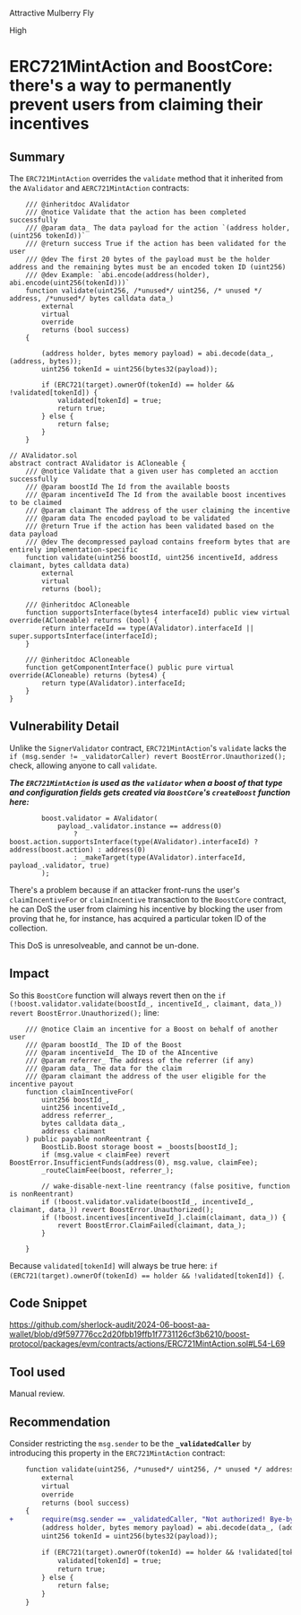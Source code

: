 Attractive Mulberry Fly

High

# ERC721MintAction and BoostCore: there's a way to permanently prevent users from claiming their incentives

## Summary
The `ERC721MintAction` overrides the `validate` method that it inherited from the `AValidator` and `AERC721MintAction` contracts:
```solidity
    /// @inheritdoc AValidator
    /// @notice Validate that the action has been completed successfully
    /// @param data_ The data payload for the action `(address holder, (uint256 tokenId))`
    /// @return success True if the action has been validated for the user
    /// @dev The first 20 bytes of the payload must be the holder address and the remaining bytes must be an encoded token ID (uint256)
    /// @dev Example: `abi.encode(address(holder), abi.encode(uint256(tokenId)))`
    function validate(uint256, /*unused*/ uint256, /* unused */ address, /*unused*/ bytes calldata data_)
        external
        virtual
        override
        returns (bool success)
    {
        
        (address holder, bytes memory payload) = abi.decode(data_, (address, bytes));
        uint256 tokenId = uint256(bytes32(payload));

        if (ERC721(target).ownerOf(tokenId) == holder && !validated[tokenId]) {
            validated[tokenId] = true;
            return true;
        } else {
            return false;
        }
    }
```
```solidity
// AValidator.sol
abstract contract AValidator is ACloneable {
    /// @notice Validate that a given user has completed an acction successfully
    /// @param boostId The Id from the available boosts
    /// @param incentiveId The Id from the available boost incentives to be claimed
    /// @param claimant The address of the user claiming the incentive
    /// @param data The encoded payload to be validated
    /// @return True if the action has been validated based on the data payload
    /// @dev The decompressed payload contains freeform bytes that are entirely implementation-specific
    function validate(uint256 boostId, uint256 incentiveId, address claimant, bytes calldata data)
        external
        virtual
        returns (bool);

    /// @inheritdoc ACloneable
    function supportsInterface(bytes4 interfaceId) public view virtual override(ACloneable) returns (bool) {
        return interfaceId == type(AValidator).interfaceId || super.supportsInterface(interfaceId);
    }

    /// @inheritdoc ACloneable
    function getComponentInterface() public pure virtual override(ACloneable) returns (bytes4) {
        return type(AValidator).interfaceId;
    }
}
```


## Vulnerability Detail
Unlike the `SignerValidator` contract, `ERC721MintAction`'s `validate` lacks the `if (msg.sender != _validatorCaller) revert BoostError.Unauthorized();` check, allowing anyone to call `validate`.

***The `ERC721MintAction` is used as the `validator` when a boost of that type and configuration fields gets created via `BoostCore`'s `createBoost` function here:***
```solidity
        boost.validator = AValidator(
            payload_.validator.instance == address(0)
                ? boost.action.supportsInterface(type(AValidator).interfaceId) ? address(boost.action) : address(0)
                : _makeTarget(type(AValidator).interfaceId, payload_.validator, true)
        );
```

There's a problem because if an attacker front-runs the user's `claimIncentiveFor` or `claimIncentive` transaction to the `BoostCore` contract, he can DoS the user from claiming his incentive by blocking the user from proving that he, for instance, has acquired a particular token ID of the collection.

This DoS is unresolveable, and cannot be un-done.

## Impact
So this `BoostCore` function will always revert then on the `if (!boost.validator.validate(boostId_, incentiveId_, claimant, data_)) revert BoostError.Unauthorized();` line:
```solidity
    /// @notice Claim an incentive for a Boost on behalf of another user
    /// @param boostId_ The ID of the Boost
    /// @param incentiveId_ The ID of the AIncentive
    /// @param referrer_ The address of the referrer (if any)
    /// @param data_ The data for the claim
    /// @param claimant the address of the user eligible for the incentive payout
    function claimIncentiveFor(
        uint256 boostId_,
        uint256 incentiveId_,
        address referrer_,
        bytes calldata data_,
        address claimant
    ) public payable nonReentrant {
        BoostLib.Boost storage boost = _boosts[boostId_];
        if (msg.value < claimFee) revert BoostError.InsufficientFunds(address(0), msg.value, claimFee);
        _routeClaimFee(boost, referrer_);

        // wake-disable-next-line reentrancy (false positive, function is nonReentrant)
        if (!boost.validator.validate(boostId_, incentiveId_, claimant, data_)) revert BoostError.Unauthorized();
        if (!boost.incentives[incentiveId_].claim(claimant, data_)) {
            revert BoostError.ClaimFailed(claimant, data_);
        }
        
    }
```

Because `validated[tokenId]` will always be true here: `if (ERC721(target).ownerOf(tokenId) == holder && !validated[tokenId]) {`.

## Code Snippet
https://github.com/sherlock-audit/2024-06-boost-aa-wallet/blob/d9f597776cc2d20fbb19ffb1f7731126cf3b6210/boost-protocol/packages/evm/contracts/actions/ERC721MintAction.sol#L54-L69

## Tool used
Manual review.

## Recommendation
Consider restricting the `msg.sender` to be the **`_validatedCaller`** by introducing this property in the `ERC721MintAction` contract:
```diff
    function validate(uint256, /*unused*/ uint256, /* unused */ address, /*unused*/ bytes calldata data_)
        external
        virtual
        override
        returns (bool success)
    {
+       require(msg.sender == _validatedCaller, "Not authorized! Bye-bye, replays!!");
        (address holder, bytes memory payload) = abi.decode(data_, (address, bytes));
        uint256 tokenId = uint256(bytes32(payload));

        if (ERC721(target).ownerOf(tokenId) == holder && !validated[tokenId]) {
            validated[tokenId] = true;
            return true;
        } else {
            return false;
        }
    }
```